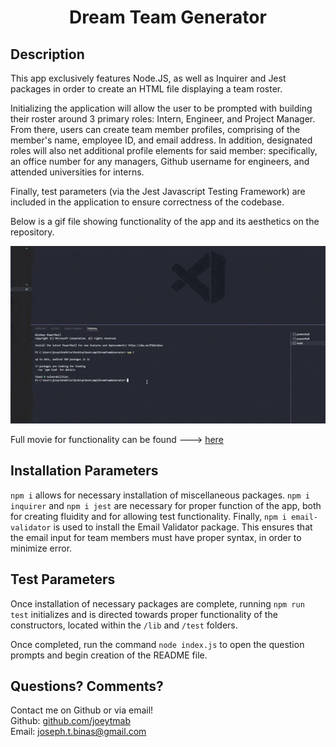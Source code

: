 <h1 align="center">Dream Team Generator</h1>

## Description

This app exclusively features Node.JS, as well as Inquirer and Jest packages in order to create an HTML file displaying a team roster.

Initializing the application will allow the user to be prompted with building their roster around 3 primary roles: Intern, Engineer, and Project Manager. From there, users can create team member profiles, comprising of the member's name, employee ID, and email address. In addition, designated roles will also net additional profile elements for said member: specifically, an office number for any managers, Github username for engineers, and attended universities for interns.

Finally, test parameters (via the Jest Javascript Testing Framework) are included in the application to ensure correctness of the codebase.

Below is a gif file showing functionality of the app and its aesthetics on the repository.

![Dream Team Generator](./assets/teamgen.gif.gif)

Full movie for functionality can be found ---> [here](https://www.youtube.com/watch?v=pFIvupCPZBI)

## Installation Parameters

`npm i` allows for necessary installation of miscellaneous packages. `npm i inquirer` and `npm i jest` are necessary for proper function of the app, both for creating fluidity and for allowing test functionality. Finally, `npm i email-validator` is used to install the Email Validator package. This ensures that the email input for team members must have proper syntax, in order to minimize error.

## Test Parameters

Once installation of necessary packages are complete, running `npm run test` initializes and is directed towards proper functionality of the constructors, located within the `/lib` and `/test` folders. </br>

Once completed, run the command `node index.js` to open the question prompts and begin creation of the README file.

## Questions? Comments?

Contact me on Github or via email! </br>
Github: [github.com/joeytmab](github.com/joeytmab) </br>
Email: [joseph.t.binas@gmail.com](joseph.t.binas@gmail.com)
